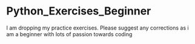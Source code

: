# Python_Exercises_Beginner
I am dropping my practice exercises.
Please suggest any corrections as i am a beginner with lots of passion towards coding
